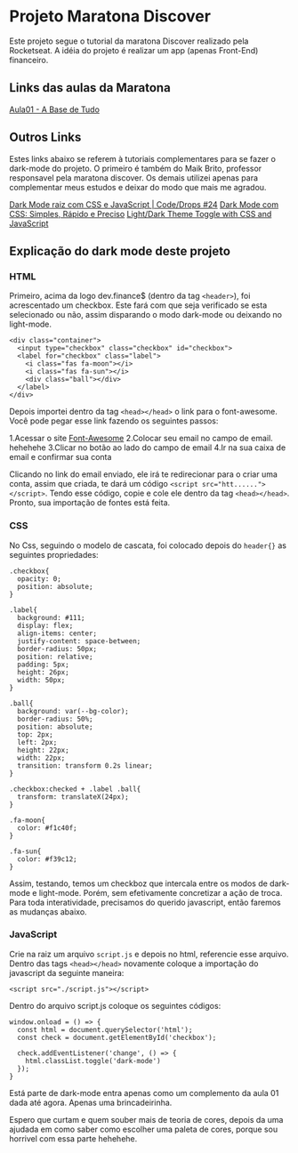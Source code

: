 # Projeto Maratona Discover

Este projeto segue o tutorial da maratona Discover realizado pela Rocketseat. A idéia do projeto é realizar um app (apenas Front-End) financeiro.

## Links das aulas da Maratona

[Aula01 - A Base de Tudo](https://youtu.be/NlDr6JX3VvA)

## Outros Links

Estes links abaixo se referem à tutoriais complementares para se fazer o dark-mode do projeto. O primeiro é também do Maik Brito, professor responsavel pela maratona discover. Os demais utilizei apenas para complementar meus estudos e deixar do modo que mais me agradou.

[Dark Mode raiz com CSS e JavaScript | Code/Drops #24](https://youtu.be/BvhYm0BOLvA)
[Dark Mode com CSS: Simples, Rápido e Preciso](https://youtu.be/rnkdLX6mOD4)
[Light/Dark Theme Toggle with CSS and JavaScript](https://youtu.be/xodD0nw2veQ)

## Explicação do dark mode deste projeto

### HTML

Primeiro, acima da logo dev.finance$ (dentro da tag `<header>`), foi acrescentado um checkbox. Este fará com que seja verificado se esta selecionado ou não, assim disparando o modo dark-mode ou deixando no light-mode.

```
<div class="container">
  <input type="checkbox" class="checkbox" id="checkbox">
  <label for="checkbox" class="label">
    <i class="fas fa-moon"></i>
    <i class="fas fa-sun"></i>
    <div class="ball"></div>
  </label>
</div>
```

Depois importei dentro da tag `<head></head>` o link para o font-awesome. Você pode pegar esse link fazendo os seguintes passos:

1.Acessar o site [Font-Awesome](https://fontawesome.com/start/)
2.Colocar seu email no campo de email. hehehehe
3.Clicar no botão ao lado do campo de email
4.Ir na sua caixa de email e confirmar sua conta

Clicando no link do email enviado, ele irá te redirecionar para o criar uma conta, assim que criada, te dará um código `<script src="htt......"></script>`. Tendo esse código, copie e cole ele dentro da tag `<head></head>`. Pronto, sua importação de fontes está feita.


### CSS

No Css, seguindo o modelo de cascata, foi colocado depois do `header{}` as seguintes propriedades:

```
.checkbox{
  opacity: 0;
  position: absolute;
}

.label{
  background: #111;
  display: flex;
  align-items: center;
  justify-content: space-between;
  border-radius: 50px;
  position: relative;
  padding: 5px;
  height: 26px;
  width: 50px;
}

.ball{
  background: var(--bg-color);
  border-radius: 50%;
  position: absolute;
  top: 2px;
  left: 2px;
  height: 22px;
  width: 22px;
  transition: transform 0.2s linear;
}

.checkbox:checked + .label .ball{
  transform: translateX(24px);
}

.fa-moon{
  color: #f1c40f;
}

.fa-sun{
  color: #f39c12;
}
```

Assim, testando, temos um checkboz que intercala entre os modos de dark-mode e light-mode. Porém, sem efetivamente concretizar a ação de troca.
Para toda interatividade, precisamos do querido javascript, então faremos as mudanças abaixo.

### JavaScript

Crie na raiz um arquivo `script.js` e depois no html, referencie esse arquivo.
Dentro das tags `<head></head>` novamente coloque a importação do javascript da seguinte maneira:

```
<script src="./script.js"></script>
```

Dentro do arquivo script.js coloque os seguintes códigos:

```
window.onload = () => {
  const html = document.querySelector('html');
  const check = document.getElementById('checkbox');

  check.addEventListener('change', () => {
    html.classList.toggle('dark-mode')
  });
}
```

Está parte de dark-mode entra apenas como um complemento da aula 01 dada até agora. Apenas uma brincadeirinha.

Espero que curtam e quem souber mais de teoria de cores, depois da uma ajudada em como saber como escolher uma paleta de cores, porque sou horrivel com essa parte hehehehe.